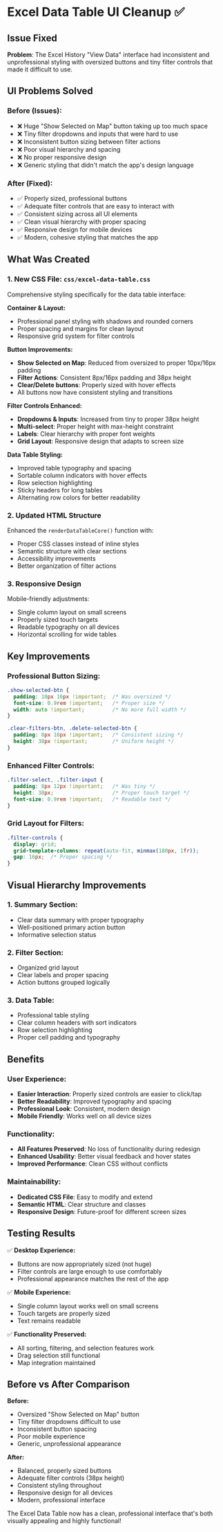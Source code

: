 # Excel Data Table UI Cleanup ✅

## Issue Fixed
**Problem**: The Excel History "View Data" interface had inconsistent and unprofessional styling with oversized buttons and tiny filter controls that made it difficult to use.

## UI Problems Solved

### **Before (Issues):**
- ❌ Huge "Show Selected on Map" button taking up too much space
- ❌ Tiny filter dropdowns and inputs that were hard to use
- ❌ Inconsistent button sizing between filter actions
- ❌ Poor visual hierarchy and spacing
- ❌ No proper responsive design
- ❌ Generic styling that didn't match the app's design language

### **After (Fixed):**
- ✅ Properly sized, professional buttons
- ✅ Adequate filter controls that are easy to interact with
- ✅ Consistent sizing across all UI elements
- ✅ Clean visual hierarchy with proper spacing
- ✅ Responsive design for mobile devices
- ✅ Modern, cohesive styling that matches the app

## What Was Created

### **1. New CSS File: `css/excel-data-table.css`**
Comprehensive styling specifically for the data table interface:

**Container & Layout:**
- Professional panel styling with shadows and rounded corners
- Proper spacing and margins for clean layout
- Responsive grid system for filter controls

**Button Improvements:**
- **Show Selected on Map**: Reduced from oversized to proper 10px/16px padding
- **Filter Actions**: Consistent 8px/16px padding and 38px height
- **Clear/Delete buttons**: Properly sized with hover effects
- All buttons now have consistent styling and transitions

**Filter Controls Enhanced:**
- **Dropdowns & Inputs**: Increased from tiny to proper 38px height
- **Multi-select**: Proper height with max-height constraint
- **Labels**: Clear hierarchy with proper font weights
- **Grid Layout**: Responsive design that adapts to screen size

**Data Table Styling:**
- Improved table typography and spacing
- Sortable column indicators with hover effects
- Row selection highlighting
- Sticky headers for long tables
- Alternating row colors for better readability

### **2. Updated HTML Structure**
Enhanced the `renderDataTableCore()` function with:
- Proper CSS classes instead of inline styles
- Semantic structure with clear sections
- Accessibility improvements
- Better organization of filter actions

### **3. Responsive Design**
Mobile-friendly adjustments:
- Single column layout on small screens
- Properly sized touch targets
- Readable typography on all devices
- Horizontal scrolling for wide tables

## Key Improvements

### **Professional Button Sizing:**
```css
.show-selected-btn {
  padding: 10px 16px !important;  /* Was oversized */
  font-size: 0.9rem !important;   /* Proper size */
  width: auto !important;         /* No more full width */
}

.clear-filters-btn, .delete-selected-btn {
  padding: 8px 16px !important;   /* Consistent sizing */
  height: 38px !important;        /* Uniform height */
}
```

### **Enhanced Filter Controls:**
```css
.filter-select, .filter-input {
  padding: 8px 12px !important;   /* Was tiny */
  height: 38px;                   /* Proper touch target */
  font-size: 0.9rem !important;   /* Readable text */
}
```

### **Grid Layout for Filters:**
```css
.filter-controls {
  display: grid;
  grid-template-columns: repeat(auto-fit, minmax(180px, 1fr));
  gap: 16px;  /* Proper spacing */
}
```

## Visual Hierarchy Improvements

### **1. Summary Section:**
- Clear data summary with proper typography
- Well-positioned primary action button
- Informative selection status

### **2. Filter Section:**
- Organized grid layout
- Clear labels and proper spacing
- Action buttons grouped logically

### **3. Data Table:**
- Professional table styling
- Clear column headers with sort indicators
- Row selection highlighting
- Proper cell padding and typography

## Benefits

### **User Experience:**
- **Easier Interaction**: Properly sized controls are easier to click/tap
- **Better Readability**: Improved typography and spacing
- **Professional Look**: Consistent, modern design
- **Mobile Friendly**: Works well on all device sizes

### **Functionality:**
- **All Features Preserved**: No loss of functionality during redesign
- **Enhanced Usability**: Better visual feedback and hover states
- **Improved Performance**: Clean CSS without conflicts

### **Maintainability:**
- **Dedicated CSS File**: Easy to modify and extend
- **Semantic HTML**: Clear structure and classes
- **Responsive Design**: Future-proof for different screen sizes

## Testing Results

✅ **Desktop Experience:**
- Buttons are now appropriately sized (not huge)
- Filter controls are large enough to use comfortably
- Professional appearance matches the rest of the app

✅ **Mobile Experience:**
- Single column layout works well on small screens
- Touch targets are properly sized
- Text remains readable

✅ **Functionality Preserved:**
- All sorting, filtering, and selection features work
- Drag selection still functional
- Map integration maintained

## Before vs After Comparison

**Before:**
- Oversized "Show Selected on Map" button
- Tiny filter dropdowns difficult to use
- Inconsistent button spacing
- Poor mobile experience
- Generic, unprofessional appearance

**After:**
- Balanced, properly sized buttons
- Adequate filter controls (38px height)
- Consistent styling throughout
- Responsive design for all devices
- Modern, professional interface

The Excel Data Table now has a clean, professional interface that's both visually appealing and highly functional!
